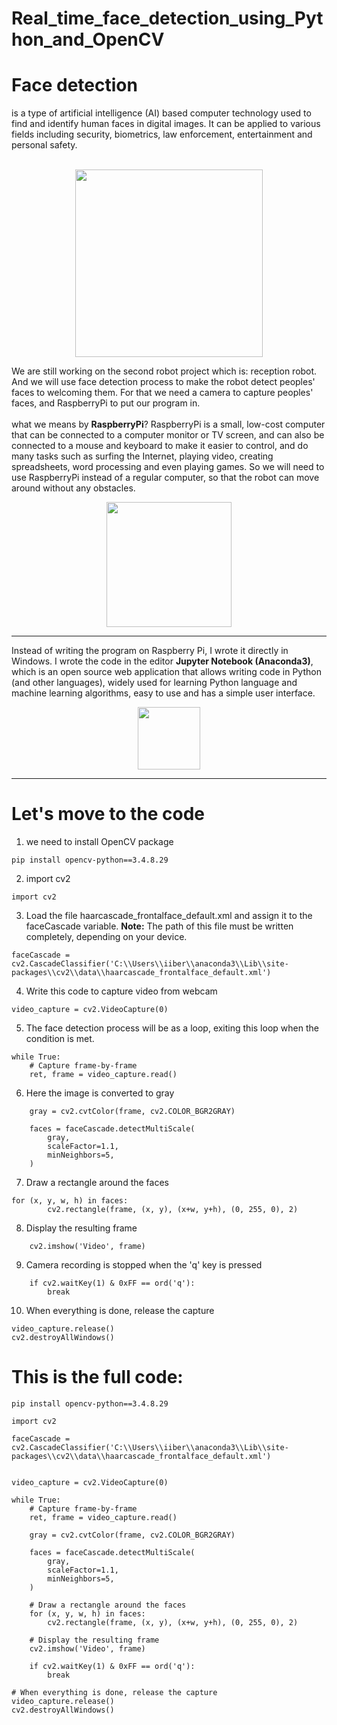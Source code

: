 # Real_time_face_detection_using_Python_and_OpenCV

# Face detection
is a type of artificial intelligence (AI) based computer technology used to find and identify human faces in digital images. It can be applied to various fields including security, biometrics, law enforcement, entertainment and personal safety.
</br>
</br>
<p align="center"><img src="https://user-images.githubusercontent.com/85819577/124750716-7935f100-df2e-11eb-94df-42e614b71f84.png" width="300" height="300" /></p>
We are still working on the second robot project which is: reception robot. And we will use face detection process to make the robot detect peoples' faces to welcoming them. For that we need a camera to capture peoples' faces, and RaspberryPi to put our program in.
</br>
</br>
what we means by <b>RaspberryPi</b>?
RaspberryPi is a small, low-cost computer that can be connected to a computer monitor or TV screen, and can also be connected to a mouse and keyboard to make it easier to control, and do many tasks such as surfing the Internet, playing video, creating spreadsheets, word processing and even playing games.
So we will need to use RaspberryPi instead of a regular computer, so that the robot can move around without any obstacles.
<p align="center"><img src="https://upload.wikimedia.org/wikipedia/commons/f/f1/Raspberry_Pi_4_Model_B_-_Side.jpg" width="200" height="200" /></p>

______________________________________________

Instead of writing the program on Raspberry Pi, I wrote it directly in Windows.
I wrote the code in the editor **Jupyter Notebook (Anaconda3)**, which is an open source web application that allows writing code in Python (and other languages), widely used for learning Python language and machine learning algorithms, easy to use and has a simple user interface.
<p align="center"><img src="https://upload.wikimedia.org/wikipedia/commons/3/38/Jupyter_logo.svg" width="100" height="100" /></p>

______________________________________________

# Let's move to the code


1. we need to install OpenCV package
``` 
pip install opencv-python==3.4.8.29
```
2. import cv2 
```
import cv2
```
3. Load the file haarcascade_frontalface_default.xml and assign it to the faceCascade variable. 
**Note:** The path of this file must be written completely, depending on your device.
```
faceCascade = cv2.CascadeClassifier('C:\\Users\\iiber\\anaconda3\\Lib\\site-packages\\cv2\\data\\haarcascade_frontalface_default.xml')
```

4. Write this code to capture video from webcam
```
video_capture = cv2.VideoCapture(0)
```

5. The face detection process will be as a loop, exiting this loop when the condition is met.

```
while True: 
    # Capture frame-by-frame
    ret, frame = video_capture.read()
```

6. Here the image is converted to gray
```
    gray = cv2.cvtColor(frame, cv2.COLOR_BGR2GRAY)
    
    faces = faceCascade.detectMultiScale(
        gray,
        scaleFactor=1.1,
        minNeighbors=5,
    )
```
7. Draw a rectangle around the faces
```    
for (x, y, w, h) in faces:
        cv2.rectangle(frame, (x, y), (x+w, y+h), (0, 255, 0), 2)
```
8. Display the resulting frame
```
    cv2.imshow('Video', frame)
```
9. Camera recording is stopped when the 'q' key is pressed
```
    if cv2.waitKey(1) & 0xFF == ord('q'):
        break
```

10. When everything is done, release the capture
```
video_capture.release()
cv2.destroyAllWindows()
```



# This is the full code:

```
pip install opencv-python==3.4.8.29

import cv2

faceCascade = cv2.CascadeClassifier('C:\\Users\\iiber\\anaconda3\\Lib\\site-packages\\cv2\\data\\haarcascade_frontalface_default.xml')


video_capture = cv2.VideoCapture(0)

while True: 
    # Capture frame-by-frame
    ret, frame = video_capture.read()

    gray = cv2.cvtColor(frame, cv2.COLOR_BGR2GRAY)

    faces = faceCascade.detectMultiScale(
        gray,
        scaleFactor=1.1,
        minNeighbors=5,
    )

    # Draw a rectangle around the faces
    for (x, y, w, h) in faces:
        cv2.rectangle(frame, (x, y), (x+w, y+h), (0, 255, 0), 2)

    # Display the resulting frame
    cv2.imshow('Video', frame)

    if cv2.waitKey(1) & 0xFF == ord('q'):
        break

# When everything is done, release the capture
video_capture.release()
cv2.destroyAllWindows()
```
